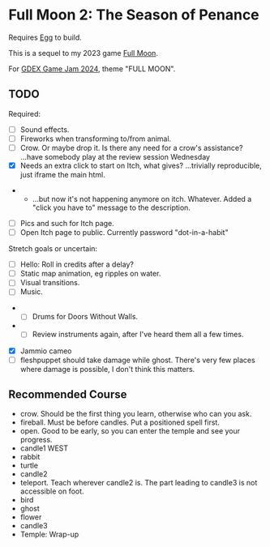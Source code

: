 # Full Moon 2: The Season of Penance

Requires [Egg](https://github.com/aksommerville/egg) to build.

This is a sequel to my 2023 game [Full Moon](https://github.com/aksommerville/fullmoon4).

For [GDEX Game Jam 2024](https://itch.io/jam/gdex-game-jam-2024), theme "FULL MOON".

## TODO

Required:
- [ ] Sound effects.
- [ ] Fireworks when transforming to/from animal.
- [ ] Crow. Or maybe drop it. Is there any need for a crow's assistance? ...have somebody play at the review session Wednesday
- [x] Needs an extra click to start on Itch, what gives? ...trivially reproducible, just iframe the main html.
- - ...but now it's not happening anymore on itch. Whatever. Added a "click you have to" message to the description.
- [ ] Pics and such for Itch page.
- [ ] Open Itch page to public. Currently password "dot-in-a-habit"

Stretch goals or uncertain:
- [ ] Hello: Roll in credits after a delay?
- [ ] Static map animation, eg ripples on water.
- [ ] Visual transitions.
- [ ] Music.
- - [ ] Drums for Doors Without Walls.
- - [ ] Review instruments again, after I've heard them all a few times.
- [x] Jammio cameo
- [ ] fleshpuppet should take damage while ghost. There's very few places where damage is possible, I don't think this matters.

## Recommended Course

- crow. Should be the first thing you learn, otherwise who can you ask.
- fireball. Must be before candles. Put a positioned spell first.
- open. Good to be early, so you can enter the temple and see your progress.
- candle1 WEST
- rabbit
- turtle
- candle2
- teleport. Teach wherever candle2 is. The part leading to candle3 is not accessible on foot.
- bird
- ghost
- flower
- candle3
- Temple: Wrap-up

